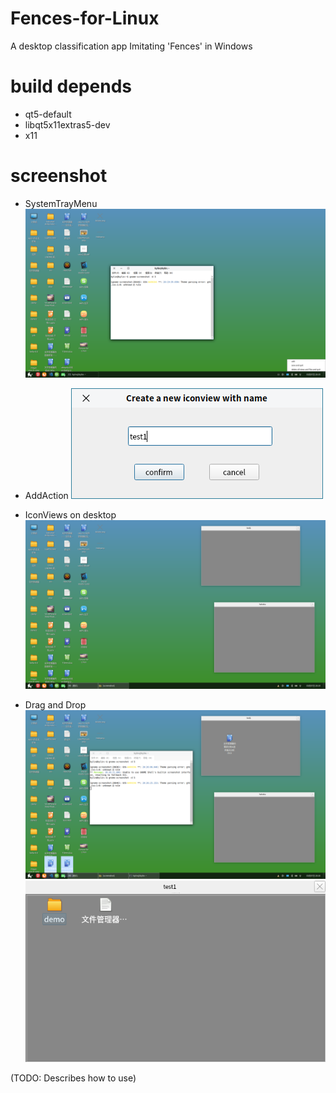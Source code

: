 # Fences-for-Linux
A desktop classification app Imitating 'Fences' in Windows

# build depends
  - qt5-default
  - libqt5x11extras5-dev
  - x11

# screenshot

- SystemTrayMenu
![menu options](https://github.com/Yue-Lan/Fences-for-Linux/blob/master/screenshot/menu_options.png)

- AddAction
![create view dialog](https://github.com/Yue-Lan/Fences-for-Linux/blob/master/screenshot/create_new_view.png)

- IconViews on desktop
![few views added](https://github.com/Yue-Lan/Fences-for-Linux/blob/master/screenshot/views_on_desktop.png)

- Drag and Drop
![drag](https://github.com/Yue-Lan/Fences-for-Linux/blob/master/screenshot/drag_form_desktop_to_view.png)
![drop](https://github.com/Yue-Lan/Fences-for-Linux/blob/master/screenshot/droped.png)

(TODO: Describes how to use)
